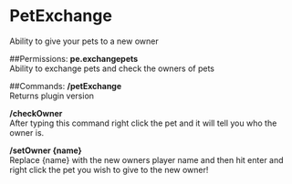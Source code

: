 # PetExchange
Ability to give your pets to a new owner


##Permissions:
**pe.exchangepets**  
Ability to exchange pets and check the owners of pets
  
##Commands:
**/petExchange**  
Returns plugin version

**/checkOwner**  
After typing this command right click the pet and it will tell you who the owner is.

**/setOwner {name}**  
Replace {name} with the new owners player name and then hit enter and right click the pet you wish to give to the new owner!

